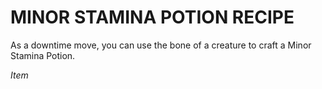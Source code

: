 ﻿---
tags:
  - Item
name: 'MINOR STAMINA POTION RECIPE'
description: 'As a downtime move, you can use the bone of a creature to craft a Minor Stamina Potion.'
---

# MINOR STAMINA POTION RECIPE

As a downtime move, you can use the bone of a creature to craft a Minor Stamina Potion.

*Item*
